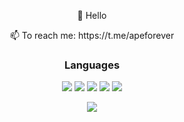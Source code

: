 <p align="center"> 👋 Hello </p>
<p align="center">  📫 To reach me: https://t.me/apeforever</p>

<h3 align="center">Languages</h1>
<p align="center">
  <img src="https://img.shields.io/badge/-C++-090909?style=for-the-badge&logo=C%2b%2b&logoColor=6296CC">
  <img src="https://img.shields.io/badge/-C-090909?style=for-the-badge&logo=C%2b%2b&logoColor=6296CC">
  <img src="https://img.shields.io/badge/-Rust-090909?style=for-the-badge&logo=C%2b%2b&logoColor=6296CC">
  <img src="https://img.shields.io/badge/-Python-090909?style=for-the-badge&logo=python&logoColor=3776AB">
  <img src="https://img.shields.io/badge/-Python-090909?style=for-the-badge&logo=python&logoColor=3776AB">
</p>

<p align="center">
  <img src="https://github-readme-stats.vercel.app/api?username=lineout1337&theme=bear&show_icons=true&hide_border=true&count_private=true&locale=ru">
</p>
